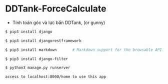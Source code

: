 # DDTank-ForceCalculate
- Tính toán góc và lực bắn DDTank, (or gunny)

```sh
$ pip3 install django   
```
```sh
$ pip3 install djangorestframework 
```
```sh
$ pip3 install markdown       # Markdown support for the browsable API.
```
```sh
$ pip3 install django-filter
```
```sh
$ python3 manage.py runserver  
```
```sh
access to localhost:8000/home to use thís app  
```

